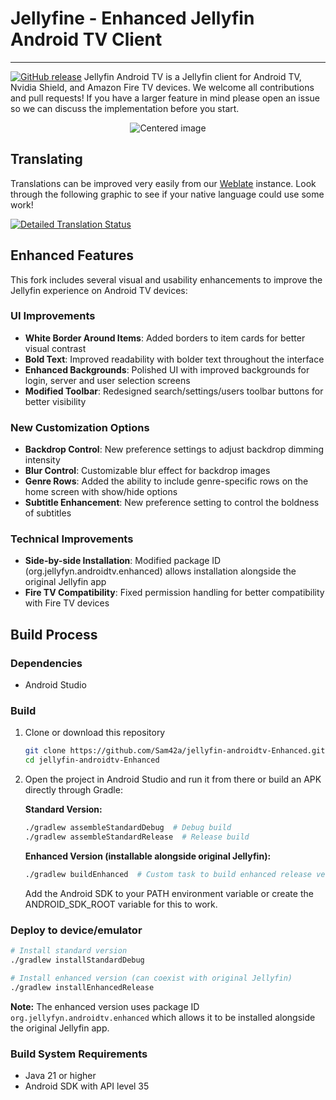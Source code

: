 # Jellyfine - Enhanced Jellyfin Android TV Client
--------------------------------------------------------------------------------------------------------------------

[![GitHub release](https://img.shields.io/github/release/Sam42a/jellyfin-androidtv-Enhanced.svg)](https://github.com/Sam42a/jellyfin-androidtv-Enhanced/releases)
Jellyfin Android TV is a Jellyfin client for Android TV, Nvidia Shield, and Amazon Fire TV devices.
We welcome all contributions and pull requests! If you have a larger feature in mind please open an
issue so we can discuss the implementation before you start. 

<p align="center">
  <img src="https://imgur.com/DFQiJvc.jpg" alt="Centered image">
</p>

## Translating

Translations can be improved very easily from our
[Weblate](https://translate.jellyfin.org/projects/jellyfin-android/jellyfin-androidtv) instance.
Look through the following graphic to see if your native language could use some work!

<a href="https://translate.jellyfin.org/engage/jellyfin-android/">
<img alt="Detailed Translation Status" src="https://translate.jellyfin.org/widgets/jellyfin-android/-/jellyfin-androidtv/multi-auto.svg"/>
</a>

## Enhanced Features

This fork includes several visual and usability enhancements to improve the Jellyfin experience on Android TV devices:

### UI Improvements
- **White Border Around Items**: Added borders to item cards for better visual contrast
- **Bold Text**: Improved readability with bolder text throughout the interface
- **Enhanced Backgrounds**: Polished UI with improved backgrounds for login, server and user selection screens
- **Modified Toolbar**: Redesigned search/settings/users toolbar buttons for better visibility

### New Customization Options
- **Backdrop Control**: New preference settings to adjust backdrop dimming intensity
- **Blur Control**: Customizable blur effect for backdrop images
- **Genre Rows**: Added the ability to include genre-specific rows on the home screen with show/hide options
- **Subtitle Enhancement**: New preference setting to control the boldness of subtitles

### Technical Improvements
- **Side-by-side Installation**: Modified package ID (org.jellyfyn.androidtv.enhanced) allows installation alongside the original Jellyfin app
- **Fire TV Compatibility**: Fixed permission handling for better compatibility with Fire TV devices

## Build Process

### Dependencies

- Android Studio

### Build

1. Clone or download this repository

   ```sh
   git clone https://github.com/Sam42a/jellyfin-androidtv-Enhanced.git
   cd jellyfin-androidtv-Enhanced
   ```

2. Open the project in Android Studio and run it from there or build an APK directly through Gradle:

   **Standard Version:**
   ```sh
   ./gradlew assembleStandardDebug  # Debug build
   ./gradlew assembleStandardRelease  # Release build
   ```
   
   **Enhanced Version (installable alongside original Jellyfin):**
   ```sh
   ./gradlew buildEnhanced  # Custom task to build enhanced release version
   ```
   
   Add the Android SDK to your PATH environment variable or create the ANDROID_SDK_ROOT variable for
   this to work.

### Deploy to device/emulator

   ```sh
   # Install standard version
   ./gradlew installStandardDebug
   
   # Install enhanced version (can coexist with original Jellyfin)
   ./gradlew installEnhancedRelease
   ```

**Note:** The enhanced version uses package ID `org.jellyfyn.androidtv.enhanced` which allows it to be installed alongside the original Jellyfin app.

### Build System Requirements

- Java 21 or higher
- Android SDK with API level 35
